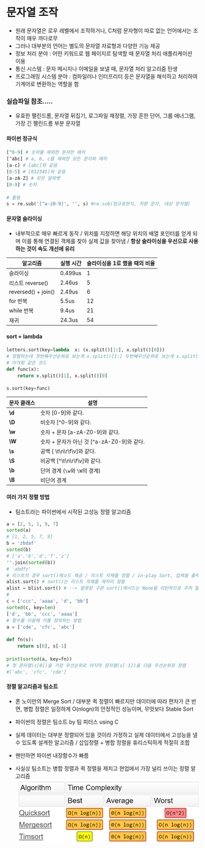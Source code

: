 # 문자열 조작

- 원래 문자열은 로우 레벨에서 조작하거나, C처럼 문자형이 따로 없는 언어에서는 조작이 매우 까다로무
- 그러나 대부분의 언어는 별도의 문자열 자료형과 다양한 기능 제공
- 정보 처리 분야 : 어떤 키워드로 웹 페이지르 탐색할 때 문자열 처리 애플리케이션 이용
- 통신 시스템 : 문자 메시지나 이메일을 보낼 때, 문자열 처리 알고리즘 탄생
- 프로그래밍 시스템 분야 : 컴파일러나 인터프리터 등은 문자열을 해석하고 처리하여 기계어로
  변환하는 역할을 함

### 실습파일 참조.....

- 유효한 팰린드롬, 문자열 뒤집기,  로그파일 재정렬, 가장 흔한 단어, 그룹 애너그램, 가장 긴 팰린드롬 부분 문자열

#### 파이썬 정규식

```python
[^0-9] # 숫자를 제외한 문자만 매치
[^abc] # a, b, c를 제외한 모든 문자와 매치
[a-c] # [abc]와 같음
[0-5] # [012345]와 같음
[a-zA-Z] # 모든 알파벳
[0-9] # 숫자

# 활용
s = re.sub('[^a-z0-9]', '', s) #re.sub(정규표현식, 치환 문자, 대상 문자열)
```

#### 문자열 슬라이싱

- 내부적으로 매우 빠르게 동작 / 위치를 지정하면 해당 위치의 배열 포인터를 얻게 되며 이를 통해 연결된 객체를  찾아 실제 값을 찾아냄 / **항상 슬라이싱을 우선으로 사용하는 것이 속도 개선에 유리**

| 알고리즘            | 실행 시간 | 슬라이싱을 1로 했을 때의 비율 |
| ------------------- | --------- | ----------------------------- |
| 슬라이싱            | 0.499us   | 1                             |
| 리스트 reverse()    | 2.46us    | 5                             |
| reversed() + join() | 2.49us    | 6                             |
| for 반복            | 5.5us     | 12                            |
| while 반복          | 9.4us     | 21                            |
| 재귀                | 24.3us    | 54                            |

#### sort + lambda

```python
letters.sort(key=lambda  x: (x.split()[1:], x.split()[0]))
# 정렬하는데 첫번째우선순위로 보는게 x.split()[1:] 두번째우선순위로 보는게 x.split()[0]
# 이거랑 같은 코드
def func(x):
    return x.split()[1], x.split()[0]

s.sort(key=func)

```

| 문자 클래스 | 설명                                        |
| ----------- | ------------------------------------------- |
| **\d**      | 숫자 [0-9]와 같다.                          |
| **\D**      | 비숫자 \[^0-9]와 같다.                      |
| **\w**      | 숫자 + 문자 [a-zA-Z0-9]와 같다.             |
| **\W**      | 숫자 + 문자가 아닌 것 \[^a-zA-Z0-9]와 같다. |
| **\s**      | 공백 [ \t\n\r\f\v]와 같다.                  |
| **\S**      | 비공백 \[^\\t\\n\\r\\f\\v]와 같다.          |
| **\b**      | 단어 경계 (`\w`와 `\W`의 경계)              |
| **\B**      | 비단어 경계                                 |

#### 여러 가지 정렬 방법

- 팀소트라는 파이썬에서 시작된 고성능 정렬 알고리즘

```python
a = [2, 5, 1, 9, 7]
sorted(a)
# [1, 2, 5, 7, 9]
b = 'zbdaf'
sorted(b)
# ['a','b','d','f','z']
"".join(sorted(b))
# 'abdfz'
# 리스트의 경우 sort()메소드 제공 / 리스트 자체를 정렬 / in-play Sort, 입력을 출력으로 덮어 쓰기 때문에 별도의 추가공간이 필요하지 않고 리턴 X
alist.sort() # sort()는 리스트 자체를 제자리 정렬
alist = blist.sort() # --> 잘못된 구문 sort()메서드는 None을 리턴하므로 주의 필요
#
c = ['ccc', 'aaaa', 'd', 'bb']
sorted(c, key=len)
['d', 'bb', 'ccc', 'aaaa']
# 함수를 이용해 키를 정의하는 방법
a = ['cde', 'cfc', 'abc']

def fn(s):
    return s[0], s[-1]

print(sorted(a, key=fn))
# 첫 문자열(s[0])을 가장 우선순위로 마지막 문자열(s[-1])을 다음 우선순위로 정렬
#['abc', 'cfc', 'cde']

```

#### 정렬 알고리즘과 팀소트

- 폰 노이만의 Merge Sort / 대부분 퀵 정렬이 빠르지만 데이터에 따라 편차가 큰 반면, 병합 정렬은 일정하게
  O(nlogn)의 안정적인 성능이며, 무엇보다 Stable Sort
- 파이썬의 정렬은 팀소트 by 팀 피터스 using C
- 실제 데이터는 대부분 정렬되어 있을 것이라 가정하고 실제 데이터에서 고성능을 낼 수 있도록 설계한 알고리즘 / 삽입정렬 + 병합 정렬을 휴리스틱하게 적절히 조합
- 왠만하면 파이썬 내장함수가 빠름

- 사실상 팀소트는 병합 정렬과 퀵 정렬을 제치고 현업에서 가장 널리 쓰이는 정렬 알고리즘![1_1CkG3c4mZGswDShAV9eHbQ](string_manipulation.assets/1_1CkG3c4mZGswDShAV9eHbQ.png)